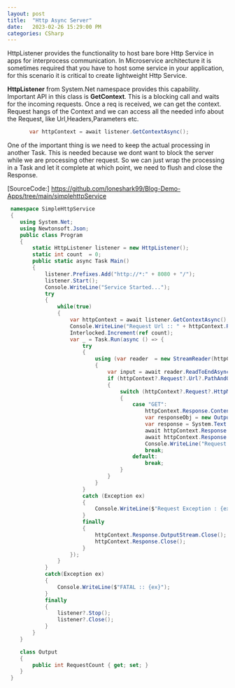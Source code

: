 ```yaml
---
layout: post
title:  "Http Async Server"
date:   2023-02-26 15:29:00 PM
categories: CSharp
---
```


HttpListener provides the functionality to host bare bore Http Service in apps for interprocess communication. In Microservice architecture it is sometimes required that you have to host some service in your application, for this scenario it is critical to create lightweight Http Service.

**HttpListener** from System.Net namespace provides this capability. Important API in this class is **GetContext**. This is a blocking call and waits for the incoming requests. Once a req is received, we can get the context. Request hangs of the Context and we can access all the needed info about the Request, like Url,Headers,Parameters etc.

```csharp
       var httpContext = await listener.GetContextAsync();
```

One of the important thing is we need to keep the actual processing in another Task. This is needed because we dont want to block the server while we are processing other request. So we can just wrap the processing in a Task and let it complete at which point, we need to flush and close the Response.

[SourceCode:] https://github.com/loneshark99/Blog-Demo-Apps/tree/main/simplehttpService

```csharp
 namespace SimpleHttpService
 {
    using System.Net;
    using Newtonsoft.Json;
    public class Program
    {
        static HttpListener listener = new HttpListener();
        static int count  = 0;
        public static async Task Main()
        {
            listener.Prefixes.Add("http://*:" + 8080 + "/");
            listener.Start();
            Console.WriteLine("Service Started...");
            try
            {
                while(true)
                {
                    var httpContext = await listener.GetContextAsync();
                    Console.WriteLine("Request Url :: " + httpContext.Request.Url);
                    Interlocked.Increment(ref count);
                    var _ = Task.Run(async () => {
                        try
                        {
                            using (var reader  = new StreamReader(httpContext.Request.InputStream))
                            {
                                var input = await reader.ReadToEndAsync();
                                if (httpContext?.Request?.Url?.PathAndQuery == "/")
                                {
                                    switch (httpContext?.Request?.HttpMethod)
                                    {
                                        case "GET":
                                            httpContext.Response.ContentType = "application/json";
                                            var responseObj = new Output() { RequestCount = count };
                                            var response = System.Text.Encoding.UTF8.GetBytes(JsonConvert.SerializeObject(responseObj));
                                            await httpContext.Response.OutputStream.WriteAsync(response, 0, response.Length).ConfigureAwait(false);
                                            await httpContext.Response.OutputStream.FlushAsync().ConfigureAwait(false);
                                            Console.WriteLine("Request Completed");
                                            break;
                                        default:
                                            break;
                                    }
                                }
                            }
                        }
                        catch (Exception ex)
                        {
                            Console.WriteLine($"Request Exception : {ex}");
                        }
                        finally
                        {
                            httpContext.Response.OutputStream.Close();
                            httpContext.Response.Close();
                        }
                    });
                }
            }
            catch(Exception ex) 
            {
                Console.WriteLine($"FATAL :: {ex}");
            }
            finally
            {
                listener?.Stop();
                listener?.Close();
            }
        }
    }

    class Output
    {
        public int RequestCount { get; set; }
    }
 }
```